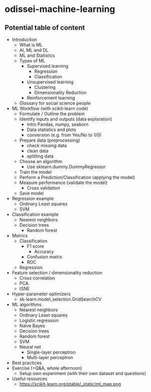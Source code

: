 # odissei-machine-learning


## Potential table of content

- Introduction
    -  What is ML
    -  AI, ML and DL
    -  ML and Statistics
    -  Types of ML
        -  Supervised learning
            -  Regression
            -  Classification
        -  Unsupervised learning
            -  Clustering
            -  Dimensionality Reduction
        -  Reinforcement learning
    -  Glossary for social science people
-  ML Workflow (with scikit-learn code)
    -  Formulate / Outline the problem
    -  Identify inputs and outputs (data exploration)
        -  Intro Pandas, numpy, seaborn
        -  Data statistics and plots
        -  conversion (e.g. from Yes/No to 1/0)
    -  Prepare data (preprocessing)
        -  check missing data
        -  clean data
        -  splitting data
    -  Choose an algorithm
        -  Use sklearn.dummy.DummyRegressor
    -  Train the model
    -  Perform a Prediction/Classification (applying the model)
    -  Measure performance (validate the model)
        -  Cross validation
    -  Save model
-  Regression example
    -  Ordinary Least squares
    -  SVM
-  Classification example
    -  Nearest neighbors
    -  Decision trees
        -  Random forest
-  Metrics
    -  Classification
        -  F1 score
            -  Accuracy
        -  Confusion matrix
        -  ROC
    -  Regression
-  Feature selection / dimensionality reduction
    -  Cross correlation
    -  PCA
    -  tSNE
-  Hyper-parameter optimizers
    -  sk-learn.model_selection.GridSearchCV
-  ML algorithms
    -  Nearest neighbors
    -  Ordinary Least squares
    -  Logistic regression
    -  Naïve Bayes
    -  Decision trees
    -  Random forest
    -  SVM
    -  Neural net
        -  Single-layer perceptron
        -  Multi-layer perceptron
-  Best practices
-  Exercise (+Q&A, whole afternoon)
    -  Setup own experiment (with their own dataset and questions)
-  Useful resources
    -  https://scikit-learn.org/stable/_static/ml_map.png
